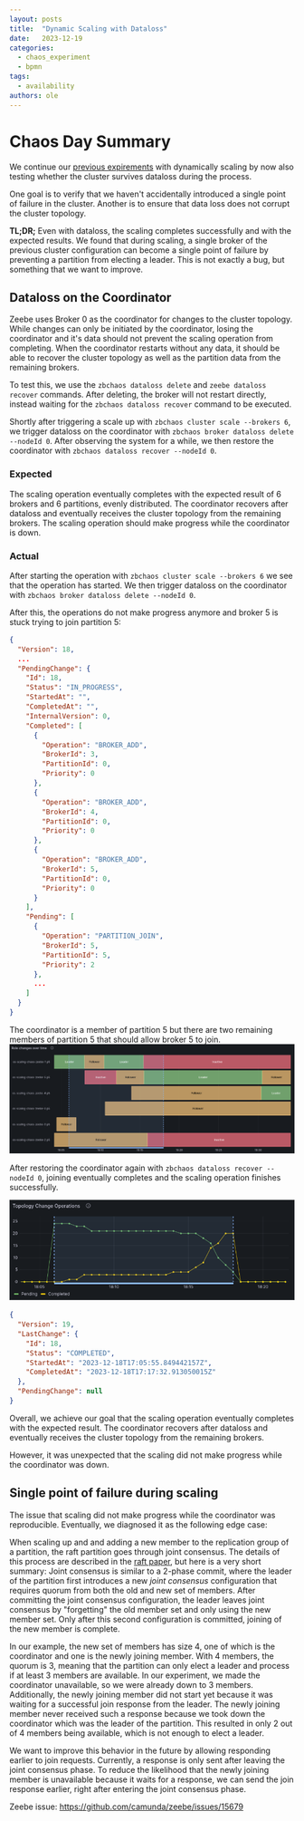 ```yaml
---
layout: posts
title:  "Dynamic Scaling with Dataloss"
date:   2023-12-19
categories: 
  - chaos_experiment 
  - bpmn
tags:
  - availability
authors: ole
---
```


# Chaos Day Summary

We continue our [previous expirements](../2023-12-18-Dynamically-scaling-brokers/index.md) with dynamically scaling by now also testing whether
the cluster survives dataloss during the process.

One goal is to verify that we haven't accidentally introduced a single point of failure in the cluster.
Another is to ensure that data loss does not corrupt the cluster topology.

**TL;DR;**
Even with dataloss, the scaling completes successfully and with the expected results.
We found that during scaling, a single broker of the previous cluster configuration can become a single point of failure by preventing a partition from electing a leader.
This is not exactly a bug, but something that we want to improve.

<!--truncate-->

## Dataloss on the Coordinator

Zeebe uses Broker 0 as the coordinator for changes to the cluster topology.
While changes can only be initiated by the coordinator, losing the coordinator and it's data should not prevent the scaling operation from completing.
When the coordinator restarts without any data, it should be able to recover the cluster topology as well as the partition data from the remaining brokers.

To test this, we use the `zbchaos dataloss delete` and `zeebe dataloss recover` commands.
After deleting, the broker will not restart directly, instead waiting for the `zbchaos dataloss recover` command to be executed.

Shortly after triggering a scale up with `zbchaos cluster scale --brokers 6`, we trigger dataloss on the coordinator with `zbchaos broker dataloss delete --nodeId 0`.
After observing the system for a while, we then restore the coordinator with `zbchaos dataloss recover --nodeId 0`.

### Expected

The scaling operation eventually completes with the expected result of 6 brokers and 6 partitions, evenly distributed.
The coordinator recovers after dataloss and eventually receives the cluster topology from the remaining brokers.
The scaling operation should make progress while the coordinator is down.

### Actual

After starting the operation with `zbchaos cluster scale --brokers 6` we see that the operation has started.
We then trigger dataloss on the coordinator with `zbchaos broker dataloss delete --nodeId 0`.

After this, the operations do not make progress anymore and broker 5 is stuck trying to join partition 5:

```json
{
  "Version": 18,
  ...
  "PendingChange": {
    "Id": 18,
    "Status": "IN_PROGRESS",
    "StartedAt": "",
    "CompletedAt": "",
    "InternalVersion": 0,
    "Completed": [
      {
        "Operation": "BROKER_ADD",
        "BrokerId": 3,
        "PartitionId": 0,
        "Priority": 0
      },
      {
        "Operation": "BROKER_ADD",
        "BrokerId": 4,
        "PartitionId": 0,
        "Priority": 0
      },
      {
        "Operation": "BROKER_ADD",
        "BrokerId": 5,
        "PartitionId": 0,
        "Priority": 0
      }
    ],
    "Pending": [
      {
        "Operation": "PARTITION_JOIN",
        "BrokerId": 5,
        "PartitionId": 5,
        "Priority": 2
      },
      ...
    ]
  }
}
```

The coordinator is a member of partition 5 but there are two remaining members of partition 5 that should allow broker 5 to join.
![](p5-roles.png)

After restoring the coordinator again with `zbchaos dataloss recover --nodeId 0`, joining eventually completes and the scaling operation finishes successfully.

![](scaleup-complete.png)

```json
{
  "Version": 19,
  "LastChange": {
    "Id": 18,
    "Status": "COMPLETED",
    "StartedAt": "2023-12-18T17:05:55.849442157Z",
    "CompletedAt": "2023-12-18T17:17:32.913050015Z"
  },
  "PendingChange": null
}
```

Overall, we achieve our goal that the scaling operation eventually completes with the expected result.
The coordinator recovers after dataloss and eventually receives the cluster topology from the remaining brokers.

However, it was unexpected that the scaling did not make progress while the coordinator was down.

## Single point of failure during scaling

The issue that scaling did not make progress while the coordinator was reproducible.
Eventually, we diagnosed it as the following edge case:

When scaling up and and adding a new member to the replication group of a partition, the raft partition goes through joint consensus.
The details of this process are described in the [raft paper](https://raft.github.io/raft.pdf), but here is a very short summary:
Joint consensus is similar to a 2-phase commit, where the leader of the partition first introduces a new _joint consensus_ configuration that requires quorum from both the old and new set of members.
After committing the joint consensus configuration, the leader leaves joint consensus by "forgetting" the old member set and only using the new member set.
Only after this second configuration is committed, joining of the new member is complete.

In our example, the new set of members has size 4, one of which is the coordinator and one is the newly joining member.
With 4 members, the quorum is 3, meaning that the partition can only elect a leader and process if at least 3 members are available.
In our experiment, we made the coordinator unavailable, so we were already down to 3 members.
Additionally, the newly joining member did not start yet because it was waiting for a successful join response from the leader.
The newly joining member never received such a response because we took down the coordinator which was the leader of the partition.
This resulted in only 2 out of 4 members being available, which is not enough to elect a leader.

We want to improve this behavior in the future by allowing responding earlier to join requests.
Currently, a response is only sent after leaving the joint consensus phase.
To reduce the likelihood that the newly joining member is unavailable because it waits for a response, we can send the join response earlier, right after entering the joint consensus phase.

Zeebe issue: https://github.com/camunda/zeebe/issues/15679